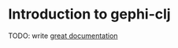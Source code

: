 # Introduction to gephi-clj

TODO: write [great documentation](http://jacobian.org/writing/great-documentation/what-to-write/)
